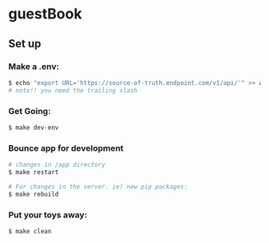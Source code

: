 # guestBook

## Set up 

### Make a .env:
```bash
$ echo "export URL='https://source-of-truth.endpoint.com/v1/api/'" >> app/.env
# note!! you need the trailing slash
```

### Get Going:
```bash
$ make dev-env
```

### Bounce app for development
```bash
# changes in /app directory
$ make restart

# For changes in the server. ie) new pip packages:
$ make rebuild
```

### Put your toys away:
```bash
$ make clean
```
